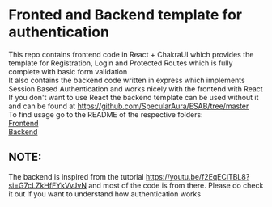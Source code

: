 # Fronted and Backend template for authentication 
This repo contains frontend code in React + ChakraUI which provides the template for Registration, Login and Protected Routes which is fully complete with basic form validation      
It also contains the backend code written in express which implements Session Based Authentication and works nicely with the frontend with React      
If you don't want to use React the backend template can be used without it and can be found at <https://github.com/SpecularAura/ESAB/tree/master>    
To find usage go to the README of the respective folders:    
[Frontend](/auth-frontend/README.md)   
[Backend](/server/README.md)

## NOTE:
The backend is inspired from the tutorial <https://youtu.be/f2EqECiTBL8?si=G7cLZkHfFYkVvJvN> and most of the code is from there. Please do check it out if you want to understand how authentication works
